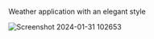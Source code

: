 Weather application with an elegant style

![Screenshot 2024-01-31 102653](https://github.com/Emarrest/Classy-Weather/assets/112563604/fc59029f-b6bd-43ee-946a-778495b00218)
